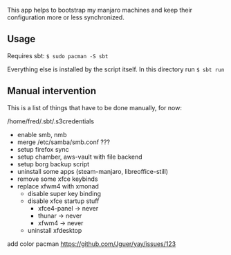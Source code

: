 This app helps to bootstrap my manjaro machines and keep their
configuration more or less synchronized.

## Usage

Requires sbt:
`$ sudo pacman -S sbt`

Everything else is installed by the script itself. In this directory run `$ sbt run`

## Manual intervention

This is a list of things that have to be done manually, for now:

/home/fred/.sbt/.s3credentials

- enable smb, nmb
- merge /etc/samba/smb.conf ???
- setup firefox sync
- setup chamber, aws-vault with file backend
- setup borg backup script
- uninstall some apps (steam-manjaro, libreoffice-still)
- remove some xfce keybinds
- replace xfwm4 with  xmonad
  - disable super key binding
  - disable xfce startup stuff
    - xfce4-panel -> never
    - thunar -> never
    - xfwm4 -> never
  - uninstall xfdesktop


add color pacman
https://github.com/Jguer/yay/issues/123
